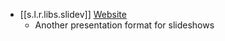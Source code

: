 

  - [[s.l.r.libs.slidev]] [Website](https://sli.dev/)
    - Another presentation format for slideshows
